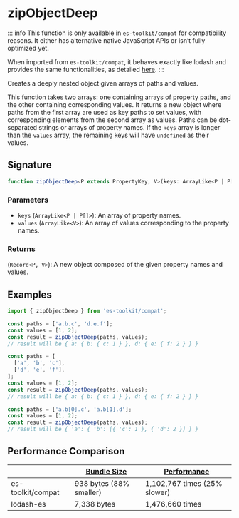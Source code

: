 # zipObjectDeep

::: info
This function is only available in `es-toolkit/compat` for compatibility reasons. It either has alternative native JavaScript APIs or isn’t fully optimized yet.

When imported from `es-toolkit/compat`, it behaves exactly like lodash and provides the same functionalities, as detailed [here](../../../compatibility.md).
:::

Creates a deeply nested object given arrays of paths and values.

This function takes two arrays: one containing arrays of property paths, and the other containing corresponding values.
It returns a new object where paths from the first array are used as key paths to set values, with corresponding elements from the second array as values.
Paths can be dot-separated strings or arrays of property names. If the `keys` array is longer than the `values` array, the remaining keys will have `undefined` as their values.

## Signature

```typescript
function zipObjectDeep<P extends PropertyKey, V>(keys: ArrayLike<P | P[]>, values: ArrayLike<V>): Record<P, V>;
```

### Parameters

- `keys` (`ArrayLike<P | P[]>`): An array of property names.
- `values` (`ArrayLike<V>`): An array of values corresponding to the property names.

### Returns

(`Record<P, V>`): A new object composed of the given property names and values.

## Examples

```typescript
import { zipObjectDeep } from 'es-toolkit/compat';

const paths = ['a.b.c', 'd.e.f'];
const values = [1, 2];
const result = zipObjectDeep(paths, values);
// result will be { a: { b: { c: 1 } }, d: { e: { f: 2 } } }

const paths = [
  ['a', 'b', 'c'],
  ['d', 'e', 'f'],
];
const values = [1, 2];
const result = zipObjectDeep(paths, values);
// result will be { a: { b: { c: 1 } }, d: { e: { f: 2 } } }

const paths = ['a.b[0].c', 'a.b[1].d'];
const values = [1, 2];
const result = zipObjectDeep(paths, values);
// result will be { 'a': { 'b': [{ 'c': 1 }, { 'd': 2 }] } }
```

## Performance Comparison

|                   | [Bundle Size](../../../bundle-size.md) | [Performance](../../../performance.md) |
| ----------------- | -------------------------------------- | -------------------------------------- |
| es-toolkit/compat | 938 bytes (88% smaller)                | 1,102,767 times (25% slower)           |
| lodash-es         | 7,338 bytes                            | 1,476,660 times                        |
